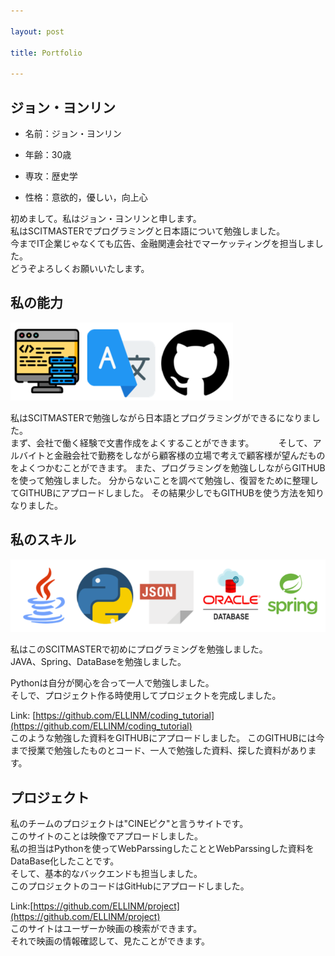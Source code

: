 ```yaml
---

layout: post

title: Portfolio

---
```


ジョン・ヨンリン
-----
+ 名前：ジョン・ヨンリン

+ 年齢：30歳

+ 専攻：歴史学

+ 性格：意欲的，優しい，向上心

初めまして。私はジョン・ヨンリンと申します。   
私はSCITMASTERでプログラミングと日本語について勉強しました。    
今までIT企業じゃなくても広告、金融関連会社でマーケッティングを担当しました。    
どうぞよろしくお願いいたします。    


私の能力
-----
![Ability](/images/ability.PNG)

私はSCITMASTERで勉強しながら日本語とプログラミングができるになりました。  
まず、会社で働く経験で文書作成をよくすることができます。　　　
そして、アルバイトと金融会社で勤務をしながら顧客様の立場で考えで顧客様が望んだものをよくつかむことができます。
また、プログラミングを勉強ししながらGITHUBを使って勉強しました。
分からないことを調べて勉強し、復習をために整理してGITHUBにアプロードしました。
その結果少しでもGITHUBを使う方法を知りなりました。


私のスキル
------
![Skill](/images/skill.PNG)

私はこのSCITMASTERで初めにプログラミングを勉強しました。     
JAVA、Spring、DataBaseを勉強しました。      

Pythonは自分が関心を合って一人で勉強しました。     
そしで、プロジェクト作る時使用してプロジェクトを完成しました。      
     
Link: [https://github.com/ELLINM/coding_tutorial](https://github.com/ELLINM/coding_tutorial)     
このような勉強した資料をGITHUBにアプロードしました。
このGITHUBには今まで授業で勉強したものとコード、一人で勉強した資料、探した資料があります。     


プロジェクト
------
私のチームのプロジェクトは"CINEピク"と言うサイトです。   
このサイトのことは映像でアプロードしました。   
私の担当はPythonを使ってWebParssingしたこととWebParssingした資料をDataBase化したことです。   
そして、基本的なバックエンドも担当しました。   
このプロジェクトのコードはGitHubにアプロードしました。     
     
Link:[https://github.com/ELLINM/project](https://github.com/ELLINM/project)     
このサイトはユーザーか映画の検索ができます。    
それで映画の情報確認して、見たことができます。    

